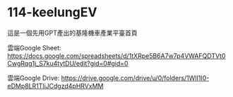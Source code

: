 # 114-keelungEV
 這是一個先用GPT產出的基隆機車產業平臺首頁

 雲端Google Sheet: https://docs.google.com/spreadsheets/d/1tXRpe5B6A7w7p4VWAFQDTVt0CwgRqg1j_S7ku4tytDU/edit?gid=0#gid=0

 雲端Google Drive: https://drive.google.com/drive/u/0/folders/1WlI1I0-eDMp8LR1TliJCdgzd4pHRVxMM
 
